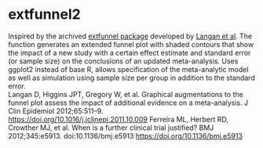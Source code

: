 # extfunnel2

Inspired by the archived <a href="https://cran.r-project.org/web/packages/extfunnel/index.html">extfunnel package</a> developed by <a href="https://doi.org/10.1016/j.jclinepi.2011.10.009">Langan et al</a>. The function generates an extended funnel plot with shaded contours that show the impact of a new study with a certain effect estimate and standard error (or sample size) on the conclusions of an updated meta-analysis. Uses ggplot2 instead of base R, allows specification of the meta-analytic model as well as simulation using sample size per group in addition to the standard error. <br>
Langan D, Higgins JPT, Gregory W, et al. Graphical augmentations to the funnel plot assess the impact of additional evidence on a meta-analysis. J Clin Epidemiol 2012;65:511–9. <br>
https://doi.org/10.1016/j.jclinepi.2011.10.009
Ferreira ML, Herbert RD, Crowther MJ, et al. When is a further clinical trial justified? BMJ 2012;345:e5913. doi:10.1136/bmj.e5913
https://doi.org/10.1136/bmj.e5913
